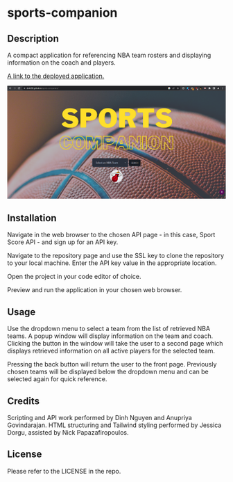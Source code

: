 # sports-companion

## Description

A compact application for referencing NBA team rosters and displaying information on the coach and players.

[A link to the deployed application.](https://dinh282.github.io/sports-companion/)

![Screenshot of the application.](/assets/screenshot.PNG)

## Installation

Navigate in the web browser to the chosen API page - in this case, Sport Score API - and sign up for an API key.

Navigate to the repository page and use the SSL key to clone the repository to your local machine. Enter the API key value in the appropriate location.

Open the project in your code editor of choice.

Preview and run the application in your chosen web browser.

## Usage

Use the dropdown menu to select a team from the list of retrieved NBA teams. A popup window will display information on the team and coach. Clicking the button in the window will take the user to a second page which displays retrieved information on all active players for the selected team.

Pressing the back button will return the user to the front page. Previously chosen teams will be displayed below the dropdown menu and can be selected again for quick reference.

## Credits

Scripting and API work performed by Dinh Nguyen and Anupriya Govindarajan.
HTML structuring and Tailwind styling performed by Jessica Dorgu, assisted by Nick Papazafiropoulos.

## License

Please refer to the LICENSE in the repo.
